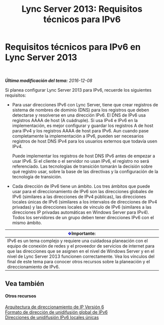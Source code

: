 ﻿---
title: 'Lync Server 2013: Requisitos técnicos para IPv6'
TOCTitle: Requisitos técnicos para IPv6
ms:assetid: caff0123-ce41-4a62-87a0-00b1d118b72b
ms:mtpsurl: https://technet.microsoft.com/es-es/library/JJ205278(v=OCS.15)
ms:contentKeyID: 48276680
ms.date: 01/07/2017
mtps_version: v=OCS.15
ms.translationtype: HT
---

# Requisitos técnicos para IPv6 en Lync Server 2013

 

_**Última modificación del tema:** 2016-12-08_

Si planea configurar Lync Server 2013 para IPv6, recuerde los siguientes requisitos:

  - Para usar direcciones IPv6 con Lync Server, tiene que crear registros de sistema de nombres de dominio (DNS) para los registros que deben detectarse y resolverse en una dirección IPv6. El DNS de IPv6 usa registros AAAA de host (A cuádruple). Si usa IPv4 e IPv6 en la implementación, es mejor configurar y guardar los registros A de host para IPv4 y los registros AAAA de host para IPv6. Aun cuando pase completamente la implementación a IPv6, pueden ser necesarios registros de host DNS IPv4 para los usuarios externos que todavía usen IPv4.
    
    Puede implementar los registros de host DNS IPv6 antes de empezar a usar IPv6. Si el cliente o el servidor no usan IPv6, el registro no será referenciado. Las tecnologías de transición tomarán la decisión sobre qué registro usar, sobre la base de las directivas y la configuración de la tecnología de transición.

  - Cada dirección de IPv6 tiene un ámbito. Los tres ámbitos que puede usar para el direccionamiento de IPv6 son las direcciones globales de IPv6 (similares a las direcciones de IPv4 públicas), las direcciones locales únicas de IPv6 (similares a los intervalos de direcciones de IPv4 privadas) y las direcciones locales de vínculo de IPv6 (similares a las direcciones IP privadas automáticas en Windows Server para IPv4). Todos los servidores de un grupo deben tener direcciones IPv6 con el mismo ámbito.

<table>
<thead>
<tr class="header">
<th><img src="images/Gg425917.important(OCS.15).gif" title="important" alt="important" />Importante:</th>
</tr>
</thead>
<tbody>
<tr class="odd">
<td>IPv6 es un tema complejo y requiere una cuidadosa planeación con el equipo de conexión de redes y el proveedor de servicios de internet para que las direcciones que se asignen en el nivel de Windows Server y en el nivel de Lync Server 2013 funcionen correctamente. Vea los vínculos del final de este tema para conocer otros recursos sobre la planeación y el direccionamiento de IPv6.</td>
</tr>
</tbody>
</table>


## Vea también

#### Otros recursos

[Arquitectura de direccionamiento de IP Versión 6](http://tools.ietf.org/html/rfc4291)  
[Formato de dirección de unidifusión global de IPv6](http://tools.ietf.org/html/rfc3587)  
[Direcciones de unidifusión IPv6 locales únicas](http://tools.ietf.org/html/rfc4193)


